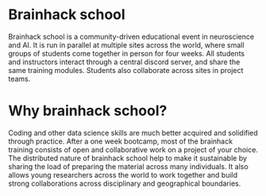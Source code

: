 # Brainhack school
Brainhack school is a community-driven educational event in neuroscience and AI. It is run in parallel at multiple sites across the world, where small groups of students come together in person for four weeks. All students and instructors interact through a central discord server, and share the same training modules. Students also collaborate across sites in project teams. 

# Why brainhack school?
Coding and other data science skills are much better acquired and solidified through practice. After a one week bootcamp, most of the brainhack training consists of open and collaborative work on a project of your choice. The distributed nature of brainhack school help to make it sustainable by sharing the load of preparing the material across many individuals. It also allows young researchers across the world to work together and build strong collaborations across disciplinary and geographical boundaries. 

